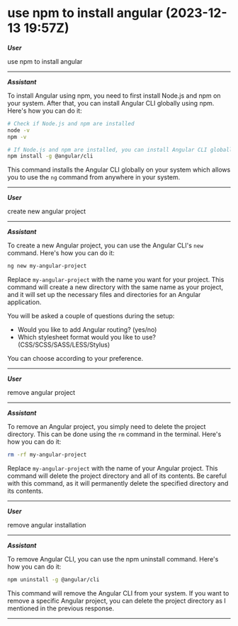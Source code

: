 <!-- Generated by SpecStory -->

# use npm to install angular (2023-12-13 19:57Z)

_**User**_

use npm to install angular

---

_**Assistant**_

To install Angular using npm, you need to first install Node.js and npm on your system. After that, you can install Angular CLI globally using npm. Here's how you can do it:

```bash
# Check if Node.js and npm are installed
node -v
npm -v

# If Node.js and npm are installed, you can install Angular CLI globally
npm install -g @angular/cli
```

This command installs the Angular CLI globally on your system which allows you to use the `ng` command from anywhere in your system.

---

_**User**_

create new angular project

---

_**Assistant**_

To create a new Angular project, you can use the Angular CLI's `new` command. Here's how you can do it:

```bash
ng new my-angular-project
```

Replace `my-angular-project` with the name you want for your project. This command will create a new directory with the same name as your project, and it will set up the necessary files and directories for an Angular application.

You will be asked a couple of questions during the setup:

- Would you like to add Angular routing? (yes/no)
- Which stylesheet format would you like to use? (CSS/SCSS/SASS/LESS/Stylus)

You can choose according to your preference.

---

_**User**_

remove angular project

---

_**Assistant**_

To remove an Angular project, you simply need to delete the project directory. This can be done using the `rm` command in the terminal. Here's how you can do it:

```bash
rm -rf my-angular-project
```

Replace `my-angular-project` with the name of your Angular project. This command will delete the project directory and all of its contents. Be careful with this command, as it will permanently delete the specified directory and its contents.

---

_**User**_

remove angular installation

---

_**Assistant**_

To remove Angular CLI, you can use the npm uninstall command. Here's how you can do it:

```bash
npm uninstall -g @angular/cli
```

This command will remove the Angular CLI from your system. If you want to remove a specific Angular project, you can delete the project directory as I mentioned in the previous response.

---

